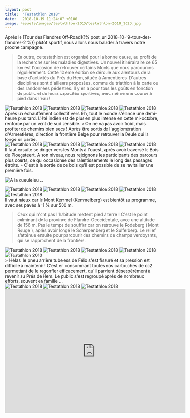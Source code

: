 ```yaml
---
layout: post
title:  "Testathlon 2018"
date:   2018-10-19 11:24:07 +0100
image: /assets/images/testathlon-2018/testathlon-2018_9823.jpg
---
```

Après le [Tour des Flandres Off-Road]({% post_url 2018-10-19-tour-des-flandres-2 %}) plutôt sportif, nous allons nous balader à travers notre proche campagne.
> En outre, ce testathlon est organisé pour la bonne cause, au profit de la recherche sur les maladies digestives.
Un nouvel itinérairaire de 65 km est l'occasion de retrouver certains Monts que nous parcourons régulièrement.
Cette 13 ème édition se déroule aux alentours de la base d'activités du Prés du Hem, située à Armentières.
D'autres disciplines sont d'ailleurs proposées, comme du triathlon à la carte ou des randonnées pédestres.
Il y en a pour tous les goûts en fonction du public et de leurs capacités sportives, avec même une course à pied dans l'eau !
<div class="gallery-box">
  <div class="gallery">
<img src="/assets/images/testathlon-2018/testathlon-2018_9812.jpg" title="Parc à vélos" alt="Testathlon 2018" >
<img src="/assets/images/testathlon-2018/testathlon-2018_9813.jpg" title="Two Moulins" alt="Testathlon 2018" >
<img src="/assets/images/testathlon-2018/testathlon-2018_9814.jpg" title="" alt="Testathlon 2018" >
<img src="/assets/images/testathlon-2018/testathlon-2018_9815.jpg" title="La Deule" alt="Testathlon 2018" >
</div>
</div>
Après un échauffement collectif vers 9 h, tout le monde s'élance une demi-heure plus tard.
L'été indien est de plus en plus intense en cette mi-octobre, renforcé par un vent de sud sensible.
> On ne va pas avoir froid, mais profiter de chemins bien secs !
Après être sortis de l'agglomération d'Armentières, direction la frontière Belge pour retrouver la Deule qui la longe en partie.
<div class="gallery-box">
  <div class="gallery">
<img src="/assets/images/testathlon-2018/testathlon-2018_9816.jpg" title="" alt="Testathlon 2018" >
<img src="/assets/images/testathlon-2018/testathlon-2018_9817.jpg" title="A la queuleleu ..." alt="Testathlon 2018" >
<img src="/assets/images/testathlon-2018/testathlon-2018_9818.jpg" title="Patates et Monts" alt="Testathlon 2018" >
<img src="/assets/images/testathlon-2018/testathlon-2018_9819.jpg" title="Que de chouX !" alt="Testathlon 2018" >
</div>
</div>
Il faut ensuite se diriger vers les Monts à l'ouest, après avoir traversé le Bois de Ploegsteert.
A son niveau, nous rejoignons les participants des parcours plus courts, ce qui occasionne des ralentissements le long des passages étroits.
> C'est à la sortie de ce bois qu'il est possible de se ravitailler une première fois.

![A la queuleleu ...](/assets/images/testathlon-2018/9817.jpg)

<div class="gallery-box">
  <div class="gallery">
<img src="/assets/images/testathlon-2018/testathlon-2018_9820.jpg" title="" alt="Testathlon 2018" >
<img src="/assets/images/testathlon-2018/testathlon-2018_9821.jpg" title="Monument aux soldats français dit ' L'Ange' " alt="Testathlon 2018" >
<img src="/assets/images/testathlon-2018/testathlon-2018_9822.jpg" title="Kemmelberg" alt="Testathlon 2018" >
<img src="/assets/images/testathlon-2018/testathlon-2018_9823.jpg" title="" alt="Testathlon 2018" >
<img src="/assets/images/testathlon-2018/testathlon-2018_9838.jpg" title="" alt="Testathlon 2018" >
</div>
</div>
Il vaut mieux car le Mont Kemmel (Kemmelberg) est bientôt au programme, avec ses pavés à 11 % sur 500 m.

> Ceux qui n'ont pas l'habitude mettent pied à terre !
C'est le point culminant de la province de Flandre-Occcidentale, avec une altitude de 156 m.
Pas le temps de souffler car on retrouve le Rodeberg ( Mont Rouge ), après avoir longé le Scherpenberg et le Sulferberg.
Le relief s'atténue ensuite pour parcourir des chemins de champs verdoyants, qui se rapprochent de la frontière.
<div class="gallery-box">
  <div class="gallery">
<img src="/assets/images/testathlon-2018/testathlon-2018_9824.jpg" title="" alt="Testathlon 2018" >
<img src="/assets/images/testathlon-2018/testathlon-2018_9825.jpg" title="" alt="Testathlon 2018" >
<img src="/assets/images/testathlon-2018/testathlon-2018_9826.jpg" title="" alt="Testathlon 2018" >
<img src="/assets/images/testathlon-2018/testathlon-2018_9827.jpg" title="" alt="Testathlon 2018" >
<img src="/assets/images/testathlon-2018/testathlon-2018_9830.jpg" title="Comme aux 1000 bornes !" alt="Testathlon 2018" >
</div>
</div>
> Hélas, le pneu arrière tubeless de Félix s'est fissuré et sa pression est difficile à maintenir !
C'est en consommant toutes nos cartouches de co2 permettant de le regonfler efficacement, qu'il parvient désespérément à revenir au Prés de Hem.
Le public s'est regroupé après de nombreux efforts, souvent en famille ...
<div class="gallery-box">
  <div class="gallery">
<img src="/assets/images/testathlon-2018/testathlon-2018_9829.jpg" title="" alt="Testathlon 2018" >
<img src="/assets/images/testathlon-2018/testathlon-2018_9831.jpg" title="Merci le C8 !" alt="Testathlon 2018" >
<img src="/assets/images/testathlon-2018/testathlon-2018_9832.jpg" title="" alt="Testathlon 2018" >
</div>
</div>

<center><iframe src="https://www.strava.com/activities/1901577174/embed/eac3e91ccebf9ba63151970ee707ce8f620d79b1" width="590" height="405" frameborder="0" scrolling="no" data-mce-fragment="1"></iframe></center>